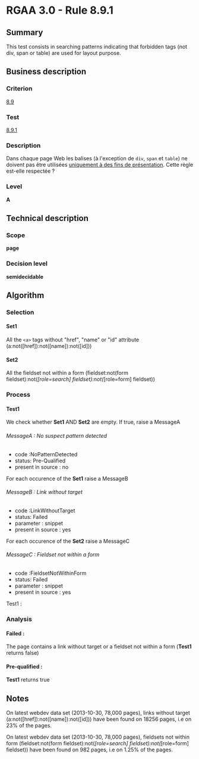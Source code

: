 # RGAA 3.0 -  Rule 8.9.1

## Summary

This test consists in searching patterns indicating that forbidden tags
(not div, span or table) are used for layout purpose.

## Business description

### Criterion

[8.9](http://references.modernisation.gouv.fr/referentiel-technique-0#crit-8-9)

### Test

[8.9.1](http://disic.github.io/rgaa_referentiel_en/RGAA3.0_Criteria_English_version_v1.html#test-8-9-1)

### Description

Dans chaque page Web les balises (&agrave; l'exception de `div`, `span` et `table`) ne doivent pas &ecirc;tre utilis&eacute;es <a href="http://references.modernisation.gouv.fr/referentiel-technique-0#mUniquPres">uniquement &agrave; des fins de pr&eacute;sentation</a>. Cette r&egrave;gle est-elle respect&eacute;e ?

### Level

**A**

## Technical description

### Scope

**page**

### Decision level

**semidecidable**

## Algorithm

### Selection

#### Set1

All the `<a>` tags without "href", "name" or "id" attribute
(a:not([href]):not([name]):not([id]))

#### Set2

All the fieldset not within a form (fieldset:not(form
fieldset):not(*[role=search] fieldset):not(*[role=form] fieldset))

### Process

#### Test1

We check whether **Set1** AND **Set2** are empty. If true, raise a
MessageA

###### MessageA : No suspect pattern detected

-   code :NoPatternDetected
-   status: Pre-Qualified
-   present in source : no

For each occurence of the **Set1** raise a MessageB

###### MessageB : Link without target

-   code :LinkWithoutTarget
-   status: Failed
-   parameter : snippet
-   present in source : yes

For each occurence of the **Set2** raise a MessageC

###### MessageC : Fieldset not within a form

-   code :FieldsetNotWithinForm
-   status: Failed
-   parameter : snippet
-   present in source : yes

Test1 :

### Analysis

#### Failed :

The page contains a link without target or a fieldset not within a form (**Test1** returns false)

#### Pre-qualified :

**Test1** returns true

## Notes

On latest webdev data set (2013-10-30, 78,000 pages), links without
target (a:not([href]):not([name]):not([id])) have been found on 18256
pages, i.e on 23% of the pages.

On latest webdev data set (2013-10-30, 78,000 pages), fieldsets not
within form (fieldset:not(form fieldset):not(*[role=search]
fieldset):not(*[role=form] fieldset)) have been found on 982 pages, i.e
on 1.25% of the pages.
